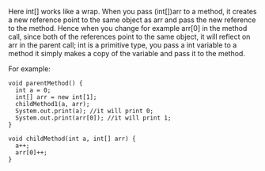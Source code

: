 Here int[] works like a wrap. When you pass (int[])arr to a method, it creates a new reference point to the same object as arr and pass the new reference to the method. Hence when you change for example arr[0] in the method call, since both of the references point to the same object, it will reflect on arr in the parent call;
int is a primitive type, you pass a int variable to a method it simply makes a copy of the variable and pass it to the method.

For example:

```
void parentMethod() {
  int a = 0;
  int[] arr = new int[1];
  childMethod1(a, arr);
  System.out.print(a); //it will print 0;
  System.out.print(arr[0]); //it will print 1;
}

void childMethod(int a, int[] arr) {
  a++;
  arr[0]++;
}

```